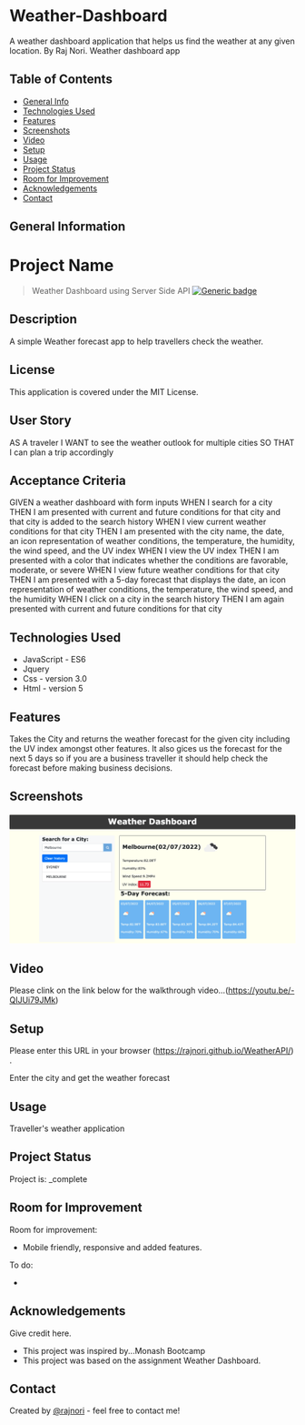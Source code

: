 # Weather-Dashboard

A weather dashboard application that helps us find the weather at any given location.
By Raj Nori. Weather dashboard app

## Table of Contents

- [General Info](#general-information)
- [Technologies Used](#technologies-used)
- [Features](#features)
- [Screenshots](#screenshots)
- [Video](#Video-walkthrough)
- [Setup](#setup)
- [Usage](#usage)
- [Project Status](#project-status)
- [Room for Improvement](#room-for-improvement)
- [Acknowledgements](#acknowledgements)
- [Contact](#contact)

## General Information

# Project Name

> Weather Dashboard using Server Side API
> [![Generic badge](https://img.shields.io/badge/License-MIT-yellowgreen.svg)](https://shields.io/)

## Description

A simple Weather forecast app to help travellers check the weather.

## License

This application is covered under the MIT License.

## User Story

AS A traveler
I WANT to see the weather outlook for multiple cities
SO THAT I can plan a trip accordingly

## Acceptance Criteria

GIVEN a weather dashboard with form inputs
WHEN I search for a city
THEN I am presented with current and future conditions for that city and that city is added to the search history
WHEN I view current weather conditions for that city
THEN I am presented with the city name, the date, an icon representation of weather conditions, the temperature, the humidity, the wind speed, and the UV index
WHEN I view the UV index
THEN I am presented with a color that indicates whether the conditions are favorable, moderate, or severe
WHEN I view future weather conditions for that city
THEN I am presented with a 5-day forecast that displays the date, an icon representation of weather conditions, the temperature, the wind speed, and the humidity
WHEN I click on a city in the search history
THEN I am again presented with current and future conditions for that city

## Technologies Used

- JavaScript - ES6
- Jquery
- Css - version 3.0
- Html - version 5

## Features

Takes the City and returns the weather forecast for the given city including the UV index amongst other features. It also gices us the forecast for the next 5 days so if you are a business traveller it should help check the forecast before making business decisions.

## Screenshots
![Screen](image/Screenshot.png)

## Video

Please clink on the link below for the walkthrough video...(https://youtu.be/-QIJUi79JMk)

## Setup
Please enter this URL in your browser (https://rajnori.github.io/WeatherAPI/) . 

Enter the city and get the weather forecast

## Usage

Traveller's weather application

## Project Status

Project is: \_complete

## Room for Improvement

Room for improvement:

- Mobile friendly, responsive and added features.

To do:

-

## Acknowledgements

Give credit here.

- This project was inspired by...Monash Bootcamp
- This project was based on the assignment Weather Dashboard.

## Contact

Created by [@rajnori](https://rajnori.github.io/Portfolio-project/) - feel free to contact me!

